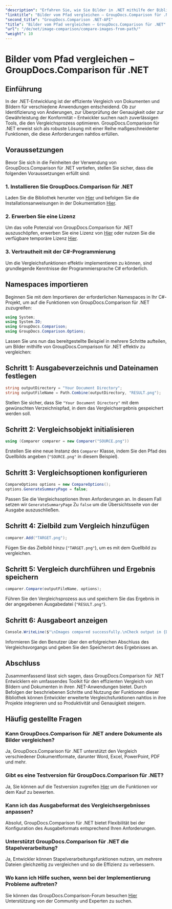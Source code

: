 ```yaml
---
"description": "Erfahren Sie, wie Sie Bilder in .NET mithilfe der Bibliothek GroupDocs.Comparison effizient vergleichen. Folgen Sie der Schritt-für-Schritt-Anleitung für eine nahtlose Integration."
"linktitle": "Bilder vom Pfad vergleichen – GroupDocs.Comparison für .NET"
"second_title": "GroupDocs.Comparison .NET-API"
"title": "Bilder vom Pfad vergleichen – GroupDocs.Comparison für .NET"
"url": "/de/net/image-comparison/compare-images-from-path/"
"weight": 10
---
```


# Bilder vom Pfad vergleichen – GroupDocs.Comparison für .NET

## Einführung
In der .NET-Entwicklung ist der effiziente Vergleich von Dokumenten und Bildern für verschiedene Anwendungen entscheidend. Ob zur Identifizierung von Änderungen, zur Überprüfung der Genauigkeit oder zur Gewährleistung der Konformität – Entwickler suchen nach zuverlässigen Tools, die den Vergleichsprozess optimieren. GroupDocs.Comparison für .NET erweist sich als robuste Lösung mit einer Reihe maßgeschneiderter Funktionen, die diese Anforderungen nahtlos erfüllen.
## Voraussetzungen
Bevor Sie sich in die Feinheiten der Verwendung von GroupDocs.Comparison für .NET vertiefen, stellen Sie sicher, dass die folgenden Voraussetzungen erfüllt sind:
### 1. Installieren Sie GroupDocs.Comparison für .NET
Laden Sie die Bibliothek herunter von [Hier](https://releases.groupdocs.com/comparison/net/) und befolgen Sie die Installationsanweisungen in der Dokumentation [Hier](https://tutorials.groupdocs.com/comparison/net/).
### 2. Erwerben Sie eine Lizenz
Um das volle Potenzial von GroupDocs.Comparison für .NET auszuschöpfen, erwerben Sie eine Lizenz von [Hier](https://purchase.groupdocs.com/buy) oder nutzen Sie die verfügbare temporäre Lizenz [Hier](https://purchase.groupdocs.com/temporary-license/).
### 3. Vertrautheit mit der C#-Programmierung
Um die Vergleichsfunktionen effektiv implementieren zu können, sind grundlegende Kenntnisse der Programmiersprache C# erforderlich.

## Namespaces importieren
Beginnen Sie mit dem Importieren der erforderlichen Namespaces in Ihr C#-Projekt, um auf die Funktionen von GroupDocs.Comparison für .NET zuzugreifen:
```csharp
using System;
using System.IO;
using GroupDocs.Comparison;
using GroupDocs.Comparison.Options;
```

Lassen Sie uns nun das bereitgestellte Beispiel in mehrere Schritte aufteilen, um Bilder mithilfe von GroupDocs.Comparison für .NET effektiv zu vergleichen:
## Schritt 1: Ausgabeverzeichnis und Dateinamen festlegen
```csharp
string outputDirectory = "Your Document Directory";
string outputFileName = Path.Combine(outputDirectory, "RESULT.png");
```
Stellen Sie sicher, dass Sie `"Your Document Directory"` mit dem gewünschten Verzeichnispfad, in dem das Vergleichsergebnis gespeichert werden soll.
## Schritt 2: Vergleichsobjekt initialisieren
```csharp
using (Comparer comparer = new Comparer("SOURCE.png"))
```
Erstellen Sie eine neue Instanz des `Comparer` Klasse, indem Sie den Pfad des Quellbilds angeben (`"SOURCE.png"` in diesem Beispiel).
## Schritt 3: Vergleichsoptionen konfigurieren
```csharp
CompareOptions options = new CompareOptions();
options.GenerateSummaryPage = false;
```
Passen Sie die Vergleichsoptionen Ihren Anforderungen an. In diesem Fall setzen wir `GenerateSummaryPage` Zu `false` um die Übersichtsseite von der Ausgabe auszuschließen.
## Schritt 4: Zielbild zum Vergleich hinzufügen
```csharp
comparer.Add("TARGET.png");
```
Fügen Sie das Zielbild hinzu (`"TARGET.png"`), um es mit dem Quellbild zu vergleichen.
## Schritt 5: Vergleich durchführen und Ergebnis speichern
```csharp
comparer.Compare(outputFileName, options);
```
Führen Sie den Vergleichsprozess aus und speichern Sie das Ergebnis in der angegebenen Ausgabedatei (`"RESULT.png"`).
## Schritt 6: Ausgabeort anzeigen
```csharp
Console.WriteLine($"\nImages compared successfully.\nCheck output in {Directory.GetCurrentDirectory()}.");
```
Informieren Sie den Benutzer über den erfolgreichen Abschluss des Vergleichsvorgangs und geben Sie den Speicherort des Ergebnisses an.

## Abschluss
Zusammenfassend lässt sich sagen, dass GroupDocs.Comparison für .NET Entwicklern ein umfassendes Toolkit für den effizienten Vergleich von Bildern und Dokumenten in ihren .NET-Anwendungen bietet. Durch Befolgen der beschriebenen Schritte und Nutzung der Funktionen dieser Bibliothek können Entwickler erweiterte Vergleichsfunktionen nahtlos in ihre Projekte integrieren und so Produktivität und Genauigkeit steigern.
## Häufig gestellte Fragen
### Kann GroupDocs.Comparison für .NET andere Dokumente als Bilder vergleichen?
Ja, GroupDocs.Comparison für .NET unterstützt den Vergleich verschiedener Dokumentformate, darunter Word, Excel, PowerPoint, PDF und mehr.
### Gibt es eine Testversion für GroupDocs.Comparison für .NET?
Ja, Sie können auf die Testversion zugreifen [Hier](https://releases.groupdocs.com/) um die Funktionen vor dem Kauf zu bewerten.
### Kann ich das Ausgabeformat des Vergleichsergebnisses anpassen?
Absolut, GroupDocs.Comparison für .NET bietet Flexibilität bei der Konfiguration des Ausgabeformats entsprechend Ihren Anforderungen.
### Unterstützt GroupDocs.Comparison für .NET die Stapelverarbeitung?
Ja, Entwickler können Stapelverarbeitungsfunktionen nutzen, um mehrere Dateien gleichzeitig zu vergleichen und so die Effizienz zu verbessern.
### Wo kann ich Hilfe suchen, wenn bei der Implementierung Probleme auftreten?
Sie können das GroupDocs.Comparison-Forum besuchen [Hier](https://forum.groupdocs.com/c/comparison/12) Unterstützung von der Community und Experten zu suchen.